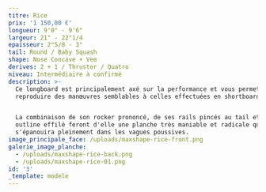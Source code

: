 ```yaml
---
titre: Rice
prix: '1 150,00 €'
longueur: 9'0" - 9'6"
largeur: 21" - 22"1/4
epaisseur: 2"5/8 - 3"
tail: Round / Baby Squash
shape: Nose Concave + Vee
derives: 2 + 1 / Thruster / Quatro
niveau: Intermédiaire à confirmé
description: >-
  Ce longboard est principalement axé sur la performance et vous permettra de
  reproduire des manœuvres semblables à celles effectuées en shortboard.


  La combinaison de son rocker prononcé, de ses rails pincés au tail et de son
  outline effilé feront d'elle une planche très maniable et radicale qui
  s'épanouira pleinement dans les vagues poussives.
image_principale_face: /uploads/maxshape-rice-front.png
galerie_image_planche:
  - /uploads/maxshape-rice-back.png
  - /uploads/maxshape-rice-01.png
id: '3'
_template: modele
---
```


